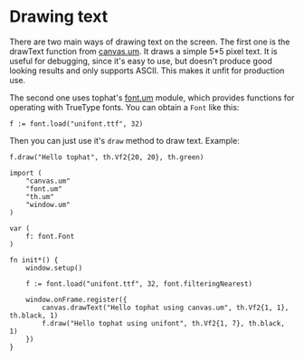 # Drawing text

There are two main ways of drawing text on the screen. The first one is the
drawText function from [canvas.um](/api/canvas.um.md). It draws a simple 5\*5
pixel text. It is useful for debugging, since it's easy to use, but doesn't
produce good looking results and only supports ASCII. This makes it unfit for
production use.

The second one uses tophat's [font.um](/api/font.um.md) module,
which provides functions for operating with TrueType fonts. You can obtain
a `Font` like this:

```umka
f := font.load("unifont.ttf", 32)
```

Then you can just use it's `draw` method to draw text. Example:

```umka
f.draw("Hello tophat", th.Vf2{20, 20}, th.green)
```

```umka
import (
	"canvas.um"
	"font.um"
	"th.um"
	"window.um"
)

var (
    f: font.Font
)

fn init*() {
	window.setup()

	f := font.load("unifont.ttf", 32, font.filteringNearest)

	window.onFrame.register({
		canvas.drawText("Hello tophat using canvas.um", th.Vf2{1, 1}, th.black, 1)
		f.draw("Hello tophat using unifont", th.Vf2{1, 7}, th.black, 1)
	})
}
```
